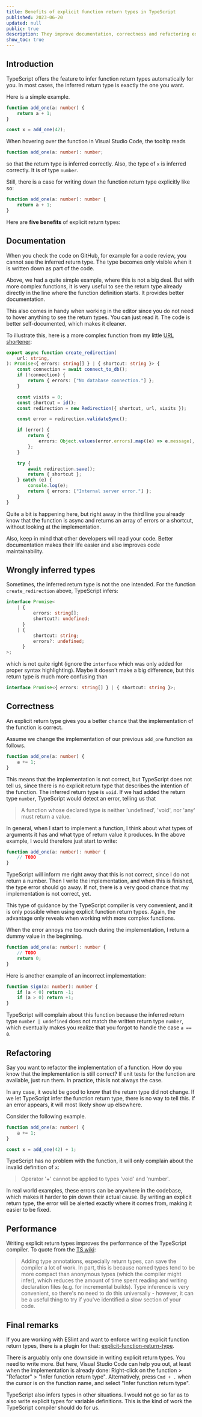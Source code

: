 ```yaml
---
title: Benefits of explicit function return types in TypeScript
published: 2023-06-20
updated: null
public: true
description: They improve documentation, correctness and refactoring experience
show_toc: true
---
```


## Introduction

TypeScript offers the feature to infer function return types automatically for you. In most cases, the inferred return type is exactly the one you want.

Here is a simple example.

```typescript
function add_one(a: number) {
    return a + 1;
}

const x = add_one(42);
```

When hovering over the function in Visual Studio Code, the tooltip reads

```typescript
function add_one(a: number): number;
```

so that the return type is inferred correctly. Also, the type of `x` is inferred correctly. It is of type `number`.

Still, there is a case for writing down the function return type explicitly like so:

```typescript
function add_one(a: number): number {
    return a + 1;
}
```

Here are **five benefits** of explicit return types:

## Documentation

When you check the code on GitHub, for example for a code review, you cannot see the inferred return type. The type becomes only visible when it is written down as part of the code.

Above, we had a quite simple example, where this is not a big deal. But with more complex functions, it is very useful to see the return type already directly in the line where the function definition starts. It provides better documentation.

This also comes in handy when working in the editor since you do not need to hover anything to see the return types. You can just read it. The code is better self-documented, which makes it cleaner.

To illustrate this, here is a more complex function from my little [URL shortener](/projects/urlshortener):

```typescript
export async function create_redirection(
    url: string,
): Promise<{ errors: string[] } | { shortcut: string }> {
    const connection = await connect_to_db();
    if (!connection) {
        return { errors: ["No database connection."] };
    }

    const visits = 0;
    const shortcut = id();
    const redirection = new Redirection({ shortcut, url, visits });

    const error = redirection.validateSync();

    if (error) {
        return {
            errors: Object.values(error.errors).map((e) => e.message),
        };
    }

    try {
        await redirection.save();
        return { shortcut };
    } catch (e) {
        console.log(e);
        return { errors: ["Internal server error."] };
    }
}
```

Quite a bit is happening here, but right away in the third line you already know that the function is async and returns an array of errors or a shortcut, without looking at the implementation.

Also, keep in mind that other developers will read your code. Better documentation makes their life easier and also improves code maintainability.

## Wrongly inferred types

Sometimes, the inferred return type is not the one intended. For the function `create_redirection` above, TypeScript infers:

```typescript
interface Promise<
    | {
          errors: string[];
          shortcut?: undefined;
      }
    | {
          shortcut: string;
          errors?: undefined;
      }
>;
```

which is not quite right (ignore the `interface` which was only added for proper syntax highlighting). Maybe it doesn't make a big difference, but this return type is much more confusing than

```typescript
interface Promise<{ errors: string[] } | { shortcut: string }>;
```

## Correctness

An explicit return type gives you a better chance that the implementation of the function is correct.

Assume we change the implementation of our previous `add_one` function as follows.

```typescript
function add_one(a: number) {
    a += 1;
}
```

This means that the implementation is not correct, but TypeScript does not tell us, since there is no explicit return type that describes the intention of the function. The inferred return type is `void`. If we had added the return type `number`, TypeScript would detect an error, telling us that

> A function whose declared type is neither 'undefined', 'void', nor 'any' must return a value.

In general, when I start to implement a function, I think about what types of arguments it has and what type of return value it produces. In the above example, I would therefore just start to write:

```typescript
function add_one(a: number): number {
    // TODO
}
```

TypeScript will inform me right away that this is not correct, since I do not return a number. Then I write the implementation, and when this is finished, the type error should go away. If not, there is a very good chance that my implementation is not correct, yet.

This type of guidance by the TypeScript compiler is very convenient, and it is only possible when using explicit function return types. Again, the advantage only reveals when working with more complex functions.

When the error annoys me too much during the implementation, I return a dummy value in the beginning.

```typescript
function add_one(a: number): number {
    // TODO
    return 0;
}
```

Here is another example of an incorrect implementation:

```typescript
function sign(a: number): number {
    if (a < 0) return -1;
    if (a > 0) return +1;
}
```

TypeScript will complain about this function because the inferred return type `number | undefined` does not match the written return type `number`, which eventually makes you realize that you forgot to handle the case `a == 0`.

## Refactoring

Say you want to refactor the implementation of a function. How do you know that the implementation is still correct? If unit tests for the function are available, just run them. In practice, this is not always the case.

In any case, it would be good to know that the return type did not change. If we let TypeScript infer the function return type, there is no way to tell this. If an error appears, it will most likely show up elsewhere.

Consider the following example.

```typescript
function add_one(a: number) {
    a += 1;
}

const x = add_one(42) + 1;
```

TypeScript has no problem with the function, it will only complain about the invalid definition of `x`:

> Operator '+' cannot be applied to types 'void' and 'number'.

In real world examples, these errors can be anywhere in the codebase, which makes it harder to pin down their actual cause. By writing an explicit return type, the error will be alerted exactly where it comes from, making it easier to be fixed.

## Performance

Writing explicit return types improves the performance of the TypeScript compiler. To quote from the [TS wiki](https://github.com/microsoft/TypeScript/wiki/Performance#using-type-annotations):

> Adding type annotations, especially return types, can save the compiler a lot of work. In part, this is because named types tend to be more compact than anonymous types (which the compiler might infer), which reduces the amount of time spent reading and writing declaration files (e.g. for incremental builds). Type inference is very convenient, so there's no need to do this universally - however, it can be a useful thing to try if you've identified a slow section of your code.

## Final remarks

If you are working with ESlint and want to enforce writing explicit function return types, there is a plugin for that:
[explicit-function-return-type](https://typescript-eslint.io/rules/explicit-function-return-type/).

There is arguably only one downside in writing explicit return types. You need to write more. But here, Visual Studio Code can help you out, at least when the implementation is already done: Right-click on the function > "Refactor" > "Infer function return type". Alternatively, press `Cmd + .` when the cursor is on the function name, and select "Infer function return type".

TypeScript also infers types in other situations. I would not go so far as to also write explicit types for variable definitions. This is the kind of work the TypeScript compiler should do for us.
